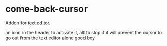 # come-back-cursor

Addon for text editor. 

an icon in the header to activate it, alt to stop it
it will prevent the cursor to go out from the text editor alone
good boy
